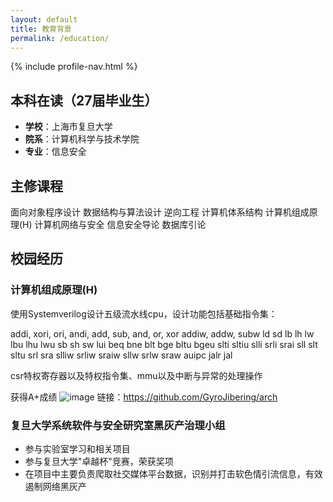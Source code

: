 ```yaml
---
layout: default
title: 教育背景
permalink: /education/
---
```


{% include profile-nav.html %}

## 本科在读（27届毕业生）
- **学校**：上海市复旦大学
- **院系**：计算机科学与技术学院
- **专业**：信息安全
## 主修课程
面向对象程序设计 数据结构与算法设计 逆向工程 计算机体系结构 
计算机组成原理(H) 计算机网络与安全 信息安全导论 数据库引论

## 校园经历
### 计算机组成原理(H)
使用Systemverilog设计五级流水线cpu，设计功能包括基础指令集：

addi, xori, ori, andi, add, sub, and, or, xor
addiw, addw, subw
ld sd lb lh lw lbu lhu lwu sb sh sw lui
beq bne blt bge bltu bgeu
slti sltiu slli srli srai sll slt sltu srl sra slliw srliw sraiw sllw srlw sraw
auipc jalr jal

csr特权寄存器以及特权指令集、mmu以及中断与异常的处理操作

获得A+成绩
![image](https://github.com/user-attachments/assets/9910ec57-7b70-4580-8097-a86dc9d6d965)
链接：https://github.com/GyroJibering/arch
### 复旦大学系统软件与安全研究室黑灰产治理小组
- 参与实验室学习和相关项目
- 参与复旦大学"卓越杯"竞赛，荣获奖项
- 在项目中主要负责爬取社交媒体平台数据，识别并打击软色情引流信息，有效遏制网络黑灰产 
